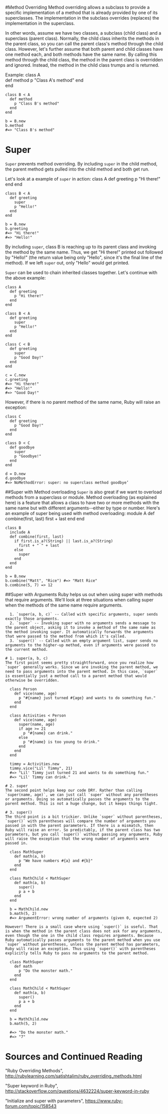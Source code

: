 #Method Overriding
Method overriding allows a subclass to provide a specific implementation of a method that is already provided by one of its superclasses. The implementation in the subclass overrides (replaces) the implementation in the superclass.

In other words, assume we have two classes, a subclass (child class) and a superclass (parent class). Normally, the child class inherits the methods in the parent class, so you can call the parent class's method through the child class. However, let's further assume that both parent and child classes have one method each, and both methods have the same name. By calling this method through the child class, the method in the parent class is overridden and ignored. Instead, the method in the child class trumps and is returned.

  Example:
    class A  
      def method
        p "Class A's method"
      end  
    end  

    class B < A
      def method
        p "Class B's method"
      end  
    end  

    b = B.new  
    b.method  
    #=> "Class B's method"

# Super
`Super` prevents method overriding. By including `super` in the child method, the parent method gets pulled into the child method and both get run.

  Let's look at a example of `super` in action:
    class A
      def greeting
        p "Hi there!"
      end
    end

    class B < A
      def greeting
        super
        p "Hello!"
      end
    end

    b = B.new
    b.greeting
    #=> "Hi there!"
    #=> "Hello!"

  By including `super`, class B is reaching up to its parent class and invoking the method by the same name. Thus, we get "Hi there!" printed out followed by "Hello!" (the return value being only "Hello", since it's the final line of the method). If we left `super` out, only "Hello" would get printed.

  `Super` can be used to chain inherited classes together. Let's continue with the above example:

    class A
      def greeting
        p "Hi there!"
      end
    end

    class B < A
      def greeting
        super
        p "Hello!"
      end
    end

    class C < B
      def greeting
        super
        p "Good Day!"
      end
    end

    c = C.new
    c.greeting
    #=> "Hi there!"
    #=> "Hello!"
    #=> "Good Day!"

  However, if there is no parent method of the same name, Ruby will raise an exception:

    class C
      def greeting
        p "Good Day!"
      end
    end

    class D < C
      def goodbye
        super
        p "Goodbye!"
      end
    end

    d = D.new
    d.goodbye
    #=> NoMethodError: super: no superclass method goodbye’

##Super with Method overloading
  `Super` is also great if we want to overload methods from a superclass or module. Method overloading (as explained here) is a feature that allows a class to have two or more methods with the same name but with different arguments--either by type or number. Here's an example of super being used with method overloading:
    module A
      def combine(first, last)
        first + last
      end
    end

    class B
      include A
      def combine(first, last)
        if first.is_a?(String) || last.is_a?(String)
          first + " " + last
        else
          super
        end
      end
    end

    b = B.new
    b.combine("Matt", "Rice") #=> "Matt Rice"
    b.combine(5, 7) => 12

##Super with Arguments
    Ruby helps us out when using super with methods that require arguments. We'll look at three situations when calling super when the methods of the same name require arguments.

      1. `super(a, b, c)` -- Called with specific arguments, super sends exactly those arguments.
      2. `super` -- Invoking super with no arguments sends a message to the parent object, asking it to invoke a method of the same name as the method invoking super. It automatically forwards the arguments that were passed to the method from which it's called.
      3. `super()` -- Called with an empty argument list, super sends no arguments to the higher-up method, even if arguments were passed to the current method.

    # 1. super(a, b, c)
    The first point seems pretty straightforward, once you realize how `super` generally works. Since we are invoking the parent method, we need to pass arguments into the parent method. In this case, `super` is essentially just a method call to a parent method that would otherwise be overridden.

      class Person
        def vice(name, age)
          p "#{name} just turned #{age} and wants to do something fun."
        end
      end

      class Activities < Person
        def vice(name, age)
          super(name, age)
          if age >= 21
            p "#{name} can drink."
          else
            p "#{name} is too young to drink."
          end
        end
      end

      timmy = Activities.new
      timmy.vice("Lil' Timmy", 21)
      #=> "Lil' Timmy just turned 21 and wants to do something fun."
      #=> "Lil' Timmy can drink."

    # 2. super
    The second point helps keep our code DRY. Rather than calling `super(name, age)`, we can just call `super` without any parentheses or arguments. Doing so automatically passes the arguments to the parent method. This is not a huge change, but it keeps things tight.

    # 3. super()
    The third point is a bit trickier. Unlike `super` without parentheses, `super()` with parentheses will compare the number of arguments you passed in with the parent parameters. If there is a mismatch, then Ruby will raise an error. So predictably, if the parent class has two parameters, but you call `super()` without passing any arguments, Ruby will raise the exception that the wrong number of arguments were passed in.

      class MathSuper
        def math(a, b)
          p "We have numbers #{a} and #{b}"
        end
      end

      class MathChild < MathSuper
        def math(a, b)
          super()
          p a + b
        end
      end

      b = MathChild.new
      b.math(5, 2)
      #=> ArgumentError: wrong number of arguments (given 0, expected 2)

    However! There is a small case where using `super()` is useful. That is when the method in the parent class does not ask for any arguments, even though the one in the child class requires arguments. Because Ruby automatically passes arguments to the parent method when you use `super` without parentheses, unless the parent method has parameters, Ruby will raise an exception. Thus using `super()` with parentheses explicitly tells Ruby to pass no arguments to the parent method.

      class MathSuper
        def math
          p "Do the monster math."
        end
      end

      class MathChild < MathSuper
        def math(a, b)
          super()
          p a + b
        end
      end

      b = MathChild.new
      b.math(5, 2)

      #=> "Do the monster math."
      #=> "7"

# Sources and Continued Reading
"Ruby Overriding Methods", http://rubylearning.com/satishtalim/ruby_overriding_methods.html

"Super keyword in Ruby", http://stackoverflow.com/questions/4632224/super-keyword-in-ruby

"Initialize and super with parameters", https://www.ruby-forum.com/topic/158543
